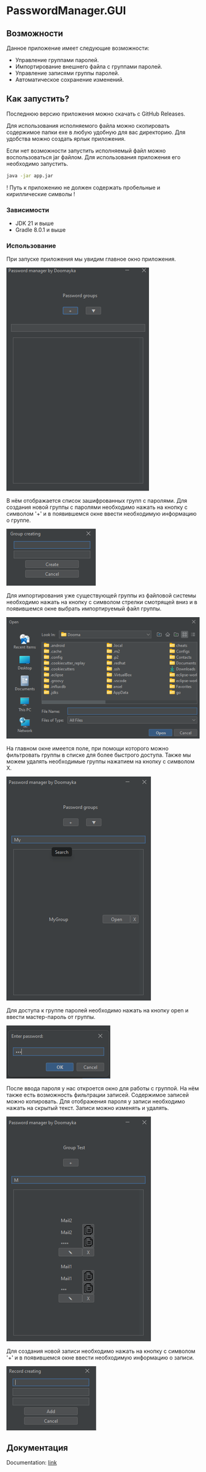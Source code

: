 # PasswordManager.GUI

## Возможности

Данное приложение имеет следующие возможности:

- Управление группами паролей.
- Импортирование внешнего файла с группами паролей.
- Управление записями группы паролей.
- Автоматическое сохранение изменений.

## Как запустить?

Последнюю версию приложения можно скачать с GitHub Releases.

Для использования исполняемого файла можно скопировать содержимое папки exe в любую удобную для вас директорию. Для удобства можно создать ярлык приложения. 

Если нет возможности запустить исполняемый файл можно воспользоваться jar файлом.
Для использования приложения его необходимо запустить.

```bash
java -jar app.jar
```

! Путь к приложению не должен содержать пробельные и кириллические символы !

### Зависимости

- JDK 21 и выше
- Gradle 8.0.1 и выше

### Использование

При запуске приложения мы увидим главное окно приложения.

![Главное окно приложения](docScreens/1.png)

В нём отображается список зашифрованных групп с паролями.
Для создания новой группы с паролями необходимо нажать на кнопку с символом '+' и в появившемся окне ввести необходимую информацию о группе.

![Окно создания группы](docScreens/2.png)

Для импортирования уже существующей группы из файловой системы необходимо нажать на кнопку с символом стрелки смотрящей вниз и в появившемся окне выбрать импортируемый файл группы.

![Окно импортирования группы](docScreens/3.png)

На главном окне имеется поле, при помощи которого можно фильтровать группы в списке для более быстрого доступа. Также мы можем удалять необходимые группы нажатием на кнопку с символом X.

![Главное окно с фильтром](docScreens/4.png)

Для доступа к группе паролей необходимо нажать на кнопку open и ввести мастер-пароль от группы.

![Окно ввода пароля от группы](docScreens/5.png)

После ввода пароля у нас откроется окно для работы с группой. На нём также есть возможность фильтрации записей. Содержимое записей можно копировать. Для отображения пароля у записи необходимо нажать на скрытый текст. Записи можно изменять и удалять.

![Окно ввода пароля от группы](docScreens/6.png)

Для создания новой записи необходимо нажать на кнопку с символом '+' и в появившемся окне ввести необходимую информацию о записи.

![Окно создания записи](docScreens/7.png)

## Документация

Documentation: [link](https://doomaykaka.github.io/PasswordManager.GUI/)